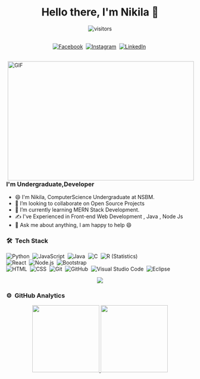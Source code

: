 


<p>
  <h1 align="center"><b>Hello there, I'm Nikila 👋</b></h1>
</p>

<p align="center">
    <img align="center" alt="visitors" src="https://gpvc.arturio.dev/Nikila99gimhan" />
</p>

<p align="center">
<br>
<a href="https://www.facebook.com/nikila.gimhan"><img src="https://img.shields.io/badge/facebook-%231877F2.svg?&style=for-the-badge&logo=facebook&logoColor=white" alt="Facebook" /></a>&nbsp;
<a href="https://www.instagram.com/nikila_gimhan/"><img src="https://img.shields.io/badge/instagram-%23E4405F.svg?&style=for-the-badge&logo=instagram&logoColor=white" alt="Instagram" /></a>&nbsp;
<a href="https://www.linkedin.com/in/nikila-fernando-47ba811b0/"><img src="https://img.shields.io/badge/linkedin-%230077B5.svg?&style=for-the-badge&logo=linkedin&logoColor=white" alt="LinkedIn" /></a>&nbsp;

</p>


<br>

 <img align="right" alt="GIF" src="https://github.com/abhisheknaiidu/abhisheknaiidu/blob/master/code.gif?raw=true" width="500" height="320" />


### I'm Undergraduate,Developer 

- 😄 I'm Nikila, ComputerScience Undergraduate at NSBM.
- 👯 I’m looking to collaborate on  Open Source Projects
- 🌱 I’m currently learning MERN Stack Development.
- ✍️ I've Experienced in Front-end Web Development , Java , Node Js
-  💬 Ask me about anything, I am happy to help :smile:



### 🛠 &nbsp;Tech Stack

![Python](https://img.shields.io/badge/-Python-05122A?style=flat&logo=python)&nbsp;
![JavaScript](https://img.shields.io/badge/-JavaScript-05122A?style=flat&logo=javascript)&nbsp;
![Java](https://img.shields.io/badge/-Java-05122A?style=flat&logo=Java&logoColor=FFA518)&nbsp;
![C](https://img.shields.io/badge/-C-05122A?style=flat&logo=C&logoColor=A8B9CC)&nbsp;
![R (Statistics)](https://img.shields.io/badge/-R-05122A?style=flat&logo=R&logoColor=276DC3)\
![React](https://img.shields.io/badge/-React-05122A?style=flat&logo=react)&nbsp;
![Node.js](https://img.shields.io/badge/-Node.js-05122A?style=flat&logo=node.js)&nbsp;
![Bootstrap](https://img.shields.io/badge/-Bootstrap-05122A?style=flat&logo=bootstrap&logoColor=563D7C)\
![HTML](https://img.shields.io/badge/-HTML-05122A?style=flat&logo=HTML5)&nbsp;
![CSS](https://img.shields.io/badge/-CSS-05122A?style=flat&logo=CSS3&logoColor=1572B6)&nbsp;
![Git](https://img.shields.io/badge/-Git-05122A?style=flat&logo=git)&nbsp;
![GitHub](https://img.shields.io/badge/-GitHub-05122A?style=flat&logo=github)&nbsp;
![Visual Studio Code](https://img.shields.io/badge/-Visual%20Studio%20Code-05122A?style=flat&logo=visual-studio-code&logoColor=007ACC)&nbsp;
![Eclipse](https://img.shields.io/badge/-Eclipse-05122A?style=flat&logo=eclipse-ide&logoColor=2C2255)



<p align="center">
<a href="https://github.com/Nikila99gimhan">
<img align="center" src="https://github-readme-streak-stats.herokuapp.com/?user=Nikila99gimhan&layout=compact&langs_count=8&theme=algolia" />
</a>
</p>  


### ⚙️ &nbsp;GitHub Analytics

<p align="center">
<a href="https://github.com/Nikila99gimhan">
  <img height="180em" src="https://github-readme-stats-eight-theta.vercel.app/api?username=Nikila99gimhan&show_icons=true&theme=algolia&include_all_commits=true&count_private=true"/>
  <img height="180em" src="https://github-readme-stats-eight-theta.vercel.app/api/top-langs/?username=Nikila99gimhan&layout=compact&langs_count=8&theme=algolia"/>
</a>
</p>




